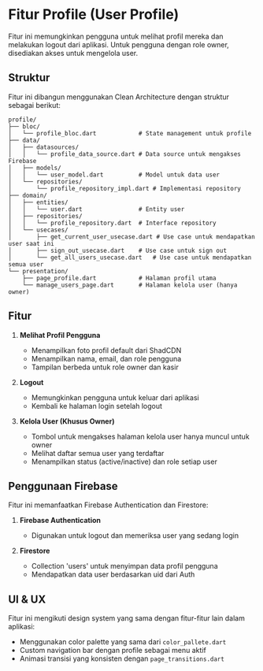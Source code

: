 # Fitur Profile (User Profile)

Fitur ini memungkinkan pengguna untuk melihat profil mereka dan melakukan logout dari aplikasi. Untuk pengguna dengan role owner, disediakan akses untuk mengelola user.

## Struktur

Fitur ini dibangun menggunakan Clean Architecture dengan struktur sebagai berikut:

```
profile/
├── bloc/
│   └── profile_bloc.dart            # State management untuk profile
├── data/
│   ├── datasources/
│   │   └── profile_data_source.dart # Data source untuk mengakses Firebase
│   ├── models/
│   │   └── user_model.dart          # Model untuk data user
│   └── repositories/
│       └── profile_repository_impl.dart # Implementasi repository
├── domain/
│   ├── entities/
│   │   └── user.dart                # Entity user
│   ├── repositories/
│   │   └── profile_repository.dart  # Interface repository
│   └── usecases/
│       ├── get_current_user_usecase.dart # Use case untuk mendapatkan user saat ini
│       ├── sign_out_usecase.dart    # Use case untuk sign out
│       └── get_all_users_usecase.dart   # Use case untuk mendapatkan semua user
└── presentation/
    ├── page_profile.dart            # Halaman profil utama
    └── manage_users_page.dart       # Halaman kelola user (hanya owner)
```

## Fitur

1. **Melihat Profil Pengguna**

   - Menampilkan foto profil default dari ShadCDN
   - Menampilkan nama, email, dan role pengguna
   - Tampilan berbeda untuk role owner dan kasir

2. **Logout**

   - Memungkinkan pengguna untuk keluar dari aplikasi
   - Kembali ke halaman login setelah logout

3. **Kelola User (Khusus Owner)**
   - Tombol untuk mengakses halaman kelola user hanya muncul untuk owner
   - Melihat daftar semua user yang terdaftar
   - Menampilkan status (active/inactive) dan role setiap user

## Penggunaan Firebase

Fitur ini memanfaatkan Firebase Authentication dan Firestore:

1. **Firebase Authentication**

   - Digunakan untuk logout dan memeriksa user yang sedang login

2. **Firestore**
   - Collection 'users' untuk menyimpan data profil pengguna
   - Mendapatkan data user berdasarkan uid dari Auth

## UI & UX

Fitur ini mengikuti design system yang sama dengan fitur-fitur lain dalam aplikasi:

- Menggunakan color palette yang sama dari `color_pallete.dart`
- Custom navigation bar dengan profile sebagai menu aktif
- Animasi transisi yang konsisten dengan `page_transitions.dart`
